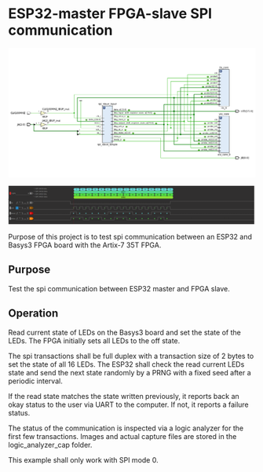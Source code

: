 ESP32-master FPGA-slave SPI communication
=========================================
![Schematic](./logic_analyzer_cap/From_vivado/schematic.png)


![Captured communication](./logic_analyzer_cap/with_fpga/full_duplex.png)

Purpose of this project is to test spi communication between an ESP32 and Basys3 FPGA board with the Artix-7 35T FPGA.

## Purpose 

Test the spi communication between ESP32 master and FPGA slave.

## Operation

Read current state of LEDs on the Basys3 board and set the state of the LEDs. The FPGA initially sets all LEDs to the off state.

The spi transactions shall be full duplex with a transaction size of 2 bytes to set the state of all 16 LEDs. The ESP32 shall check the read current LEDs state and send the next state randomly by a PRNG with a fixed seed after a periodic interval.

If the read state matches the state written previously, it reports back an okay status to the user via UART to the computer. If not, it reports a failure status.

The status of the communication is inspected via a logic analyzer for the first few transactions. Images and actual capture files are stored in the logic_analyzer_cap folder.

This example shall only work with SPI mode 0.


